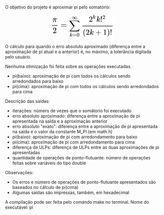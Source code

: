 O objetivo do projeto é aproximar pi pelo somatório:
<div align="center">
<img src="/assets/somatorio.png">
</div>

O cálculo para quando o erro absoluto aproximado (diferença entre a aproximação de pi atual e a anterior) é, no máximo, a tolerância digitada pelo usuário.

Nenhuma otimização foi feita sobre as operações executadas. 
  - pi(baixo): aproximação de pi com todos os cálculos sendo arredondados para baixo
  - pi(cima): aproximação de pi com todos os cálculos sendo arredondados para cima

Descrição das saídas:
  - iterações: número de vezes que o somátorio foi executado
  - erro absoluto aproximado: diferença entre a aproximação de pi apresentada na saída e a aproximação anterior
  - erro absoluto "exato": diferença entre a aproximação de pi apresentada na saída e o valor da constante M_PI (em math.h)
  - pi(baixo): aproximação de pi com arredondamento para baixo
  - pi(cima): aproximação de pi com arredondamento para cima
  - diferença de ULPs: diferença de ULPs entre as duas aproximações de pi apresentadas
  - quantidade de operações de ponto-flutuante: número de operações feitas sobre variáveis do tipo double 


Observações:
  - Os erros e número de operações de ponto-flutuante apresentados são baseados no cálculo de pi(cima)
  - Algumas saídas são impressas, também, em hexadecimal

A compilação pode ser feita pelo comando make no terminal. 
Nome do executável: pi
